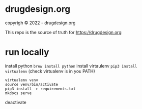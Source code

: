 # drugdesign.org

copyrigh © 2022 - drugdesign.org

This repo is the source of truth for https://drugdesign.org  

# run locally

install python `brew install python`
install virtaulenv `pip3 install virtualenv` (check virtualenv is in you PATH)

```
virtualenv venv
source venv/bin/activate
pip3 install -r requirements.txt
mkdocs serve
```

deactivate
